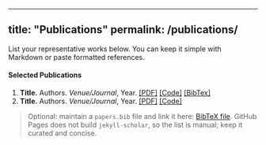 
---
title: "Publications"
permalink: /publications/
---

List your representative works below. You can keep it simple with Markdown or paste formatted references.

#### Selected Publications
1. **Title.** Authors. *Venue/Journal*, Year. [[PDF]](#) [[Code]](#) [[BibTex]](#)
2. **Title.** Authors. *Venue/Journal*, Year. [[PDF]](#) [[Code]](#)

> Optional: maintain a `papers.bib` file and link it here: [BibTeX file](/_bibliography/papers.bib).
> GitHub Pages does not build `jekyll-scholar`, so the list is manual; keep it curated and concise.
